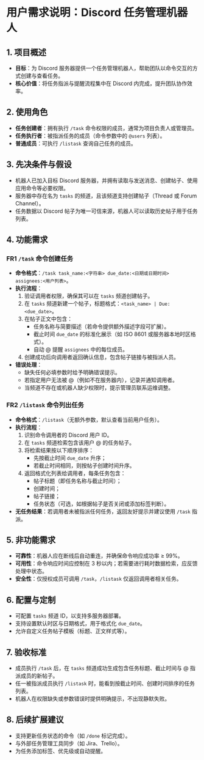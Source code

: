 # 用户需求说明：Discord 任务管理机器人

## 1. 项目概述
- **目标**：为 Discord 服务器提供一个任务管理机器人，帮助团队以命令交互的方式创建与查看任务。
- **核心价值**：将任务指派与提醒流程集中在 Discord 内完成，提升团队协作效率。

## 2. 使用角色
- **任务创建者**：拥有执行 `/task` 命令权限的成员，通常为项目负责人或管理员。
- **任务执行者**：被指派任务的成员（命令参数中的 `@users` 列表）。
- **普通成员**：可执行 `/listask` 查询自己任务的成员。

## 3. 先决条件与假设
- 机器人已加入目标 Discord 服务器，并拥有读取与发送消息、创建帖子、使用应用命令等必要权限。
- 服务器中存在名为 `tasks` 的频道，且该频道支持创建帖子（Thread 或 Forum Channel）。
- 任务数据以 Discord 帖子为唯一可信来源，机器人可以读取历史帖子用于任务列表。

## 4. 功能需求
### FR1 `/task` 命令创建任务
- **命令格式**：`/task task_name:<字符串> due_date:<日期或日期时间> assignees:<用户列表>`。
- **执行流程**：
  1. 验证调用者权限，确保其可以在 `tasks` 频道创建帖子。
  2. 在 `tasks` 频道新建一个帖子，标题格式：`<task_name> | Due: <due_date>`。
  3. 在帖子正文中包含：
     - 任务名称与简要描述（若命令提供额外描述字段可扩展）。
     - 截止时间 `due_date` 的标准化展示（如 ISO 8601 或服务器本地时区格式）。
     - 自动 @ 提醒 `assignees` 中的每位成员。
  4. 创建成功后向调用者返回确认信息，包含帖子链接与被指派人员。
- **错误处理**：
  - 缺失任何必填参数时给予明确错误提示。
  - 若指定用户无法被 @（例如不在服务器内），记录并通知调用者。
  - 当频道不存在或机器人缺少权限时，提示管理员联系运维调整。

### FR2 `/listask` 命令列出任务
- **命令格式**：`/listask`（无额外参数，默认查看当前用户任务）。
- **执行流程**：
  1. 识别命令调用者的 Discord 用户 ID。
  2. 在 `tasks` 频道检索包含该用户 @ 的任务帖子。
  3. 将检索结果按以下顺序排序：
     - 先按截止时间 `due_date` 升序；
     - 若截止时间相同，则按帖子创建时间升序。
  4. 返回格式化列表给调用者，每条任务包含：
     - 帖子标题（即任务名称与截止时间）；
     - 创建时间；
     - 帖子链接；
     - 任务状态（可选，如根据帖子是否关闭或添加标签判断）。
- **无任务结果**：若调用者未被指派任何任务，返回友好提示并建议使用 `/task` 指派。

## 5. 非功能需求
- **可靠性**：机器人应在断线后自动重连，并确保命令响应成功率 ≥ 99%。
- **可用性**：命令响应时间应控制在 3 秒以内；若需要进行耗时数据检索，应反馈处理中状态。
- **安全性**：仅授权成员可调用 `/task`，`/listask` 仅返回调用者相关任务。

## 6. 配置与定制
- 可配置 `tasks` 频道 ID，以支持多服务器部署。
- 支持设置默认时区与日期格式，用于格式化 `due_date`。
- 允许自定义任务帖子模板（标题、正文样式等）。

## 7. 验收标准
- 成员执行 `/task` 后，在 `tasks` 频道成功生成包含任务标题、截止时间与 @ 指派成员的新帖子。
- 任一被指派成员执行 `/listask` 时，能看到按截止时间、创建时间排序的任务列表。
- 机器人在权限缺失或参数错误时提供明确提示，不出现静默失败。

## 8. 后续扩展建议
- 支持更新任务状态的命令（如 `/done` 标记完成）。
- 与外部任务管理工具同步（如 Jira、Trello）。
- 为任务添加标签、优先级或自动提醒。
